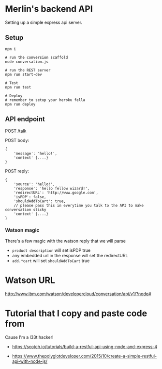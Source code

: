
# Merlin's backend API

Setting up a simple express api server.

## Setup

```
npm i

# run the conversion scaffold
node conversation.js

# run the REST server
npm run start-dev

# Test
npm run test

# Deploy
# remember to setup your heroku fella
npm run deploy
```




## API endpoint

POST /talk

POST body:
```
{
    'message': 'hello!',
    'context' {....}
}
```

POST reply:
```
{
    'source': 'hello!',
    'response': 'hello fellow wizard!',
    'redirectURL': 'http://www.google.com',
    'isPDP': false,
    'shouldAddToCart': true,
    // please pass this in everytime you talk to the API to make conversation sticky
    'context' {....}
}
```

### Watson magic

There's a few magic with the watson reply that we will parse

* `product description` will set isPDP true
* any embedded url in the response will set the redirectURL
* `add.*cart` will set `shouldAddToCart` true

# Watson URL

http://www.ibm.com/watson/developercloud/conversation/api/v1/?node#


# Tutorial that I copy and paste code from

Cause I'm a l33t hacker!

* https://scotch.io/tutorials/build-a-restful-api-using-node-and-express-4

* https://www.thepolyglotdeveloper.com/2015/10/create-a-simple-restful-api-with-node-js/


